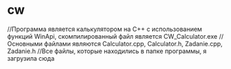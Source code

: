 # cw
//Программа является калькулятором на C++ с использованием функций WinApi, скомпилированный файл является CW_Calculator.exe
//Основными файлами являются Calculator.cpp, Calculator.h, Zadanie.cpp, Zadanie.h
//Все файлы, которые находились в папке программы, я загрузила сюда
